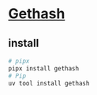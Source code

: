 # [Gethash](https://github.com/xymy/gethash)

## install

```sh
# pipx
pipx install gethash
# Pip
uv tool install gethash
```
